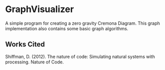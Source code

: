# GraphVisualizer
 A simple program for creating a zero gravity Cremona Diagram.  This graph implementation also contains some basic graph algorithms.  


## Works Cited

Shiffman, D. (2012). The nature of code: Simulating natural systems with processing. Nature of Code.  
